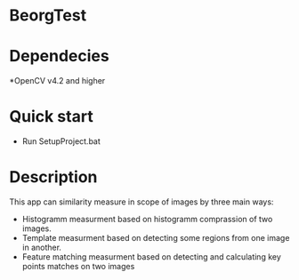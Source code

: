 # BeorgTest

# Dependecies
*OpenCV v4.2 and higher

# Quick start
* Run SetupProject.bat

# Description
This app can similarity measure in scope of images by three main ways:
* Histogramm measurment based on histogramm comprassion of two images.
* Template measurment based on detecting some regions from one image in another.
* Feature matching measurment based on detecting and calculating key points matches on two images
